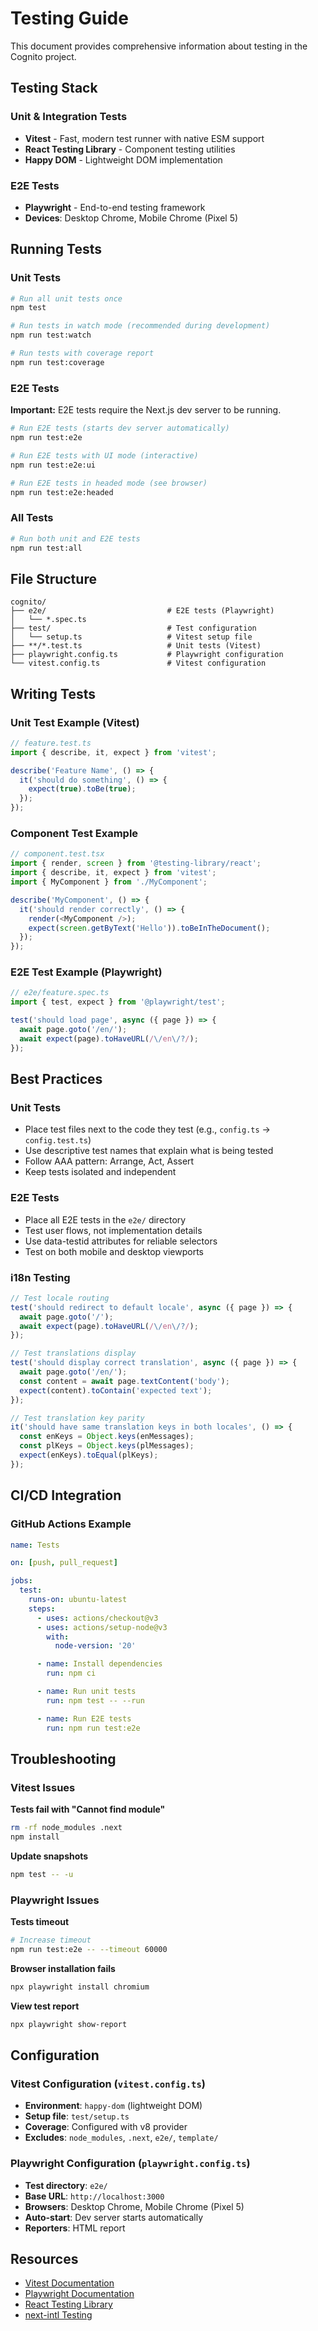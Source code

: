 # Testing Guide

This document provides comprehensive information about testing in the Cognito project.

## Testing Stack

### Unit & Integration Tests
- **Vitest** - Fast, modern test runner with native ESM support
- **React Testing Library** - Component testing utilities
- **Happy DOM** - Lightweight DOM implementation

### E2E Tests
- **Playwright** - End-to-end testing framework
- **Devices**: Desktop Chrome, Mobile Chrome (Pixel 5)

## Running Tests

### Unit Tests

```bash
# Run all unit tests once
npm test

# Run tests in watch mode (recommended during development)
npm run test:watch

# Run tests with coverage report
npm run test:coverage
```

### E2E Tests

**Important:** E2E tests require the Next.js dev server to be running.

```bash
# Run E2E tests (starts dev server automatically)
npm run test:e2e

# Run E2E tests with UI mode (interactive)
npm run test:e2e:ui

# Run E2E tests in headed mode (see browser)
npm run test:e2e:headed
```

### All Tests

```bash
# Run both unit and E2E tests
npm run test:all
```

## File Structure

```
cognito/
├── e2e/                           # E2E tests (Playwright)
│   └── *.spec.ts
├── test/                          # Test configuration
│   └── setup.ts                   # Vitest setup file
├── **/*.test.ts                   # Unit tests (Vitest)
├── playwright.config.ts           # Playwright configuration
└── vitest.config.ts               # Vitest configuration
```

## Writing Tests

### Unit Test Example (Vitest)

```typescript
// feature.test.ts
import { describe, it, expect } from 'vitest';

describe('Feature Name', () => {
  it('should do something', () => {
    expect(true).toBe(true);
  });
});
```

### Component Test Example

```typescript
// component.test.tsx
import { render, screen } from '@testing-library/react';
import { describe, it, expect } from 'vitest';
import { MyComponent } from './MyComponent';

describe('MyComponent', () => {
  it('should render correctly', () => {
    render(<MyComponent />);
    expect(screen.getByText('Hello')).toBeInTheDocument();
  });
});
```

### E2E Test Example (Playwright)

```typescript
// e2e/feature.spec.ts
import { test, expect } from '@playwright/test';

test('should load page', async ({ page }) => {
  await page.goto('/en/');
  await expect(page).toHaveURL(/\/en\/?/);
});
```

## Best Practices

### Unit Tests

- Place test files next to the code they test (e.g., `config.ts` → `config.test.ts`)
- Use descriptive test names that explain what is being tested
- Follow AAA pattern: Arrange, Act, Assert
- Keep tests isolated and independent

### E2E Tests

- Place all E2E tests in the `e2e/` directory
- Test user flows, not implementation details
- Use data-testid attributes for reliable selectors
- Test on both mobile and desktop viewports

### i18n Testing

```typescript
// Test locale routing
test('should redirect to default locale', async ({ page }) => {
  await page.goto('/');
  await expect(page).toHaveURL(/\/en\/?/);
});

// Test translations display
test('should display correct translation', async ({ page }) => {
  await page.goto('/en/');
  const content = await page.textContent('body');
  expect(content).toContain('expected text');
});

// Test translation key parity
it('should have same translation keys in both locales', () => {
  const enKeys = Object.keys(enMessages);
  const plKeys = Object.keys(plMessages);
  expect(enKeys).toEqual(plKeys);
});
```

## CI/CD Integration

### GitHub Actions Example

```yaml
name: Tests

on: [push, pull_request]

jobs:
  test:
    runs-on: ubuntu-latest
    steps:
      - uses: actions/checkout@v3
      - uses: actions/setup-node@v3
        with:
          node-version: '20'

      - name: Install dependencies
        run: npm ci

      - name: Run unit tests
        run: npm test -- --run

      - name: Run E2E tests
        run: npm run test:e2e
```

## Troubleshooting

### Vitest Issues

**Tests fail with "Cannot find module"**
```bash
rm -rf node_modules .next
npm install
```

**Update snapshots**
```bash
npm test -- -u
```

### Playwright Issues

**Tests timeout**
```bash
# Increase timeout
npm run test:e2e -- --timeout 60000
```

**Browser installation fails**
```bash
npx playwright install chromium
```

**View test report**
```bash
npx playwright show-report
```

## Configuration

### Vitest Configuration (`vitest.config.ts`)

- **Environment**: `happy-dom` (lightweight DOM)
- **Setup file**: `test/setup.ts`
- **Coverage**: Configured with v8 provider
- **Excludes**: `node_modules`, `.next`, `e2e/`, `template/`

### Playwright Configuration (`playwright.config.ts`)

- **Test directory**: `e2e/`
- **Base URL**: `http://localhost:3000`
- **Browsers**: Desktop Chrome, Mobile Chrome (Pixel 5)
- **Auto-start**: Dev server starts automatically
- **Reporters**: HTML report

## Resources

- [Vitest Documentation](https://vitest.dev/)
- [Playwright Documentation](https://playwright.dev/)
- [React Testing Library](https://testing-library.com/react)
- [next-intl Testing](https://next-intl-docs.vercel.app/docs/workflows/testing)
